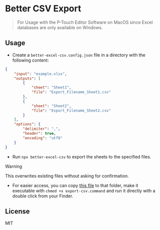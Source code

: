 # Better CSV Export
> For Usage with the P-Touch Editor Software on MacOS since Excel databases are only available on Windows.

## Usage
- Create a `better-excel-csv.config.json` file in a directory with the following content:
```json
{
    "input": "example.xlsx",
    "outputs": [
        {
            "sheet": "Sheet1",
            "file": "Export_Filename_Sheet1.csv"
        },
        {
            "sheet": "Sheet2",
            "file": "Export_Filename_Sheet2.csv"
        }
    ],
    "options": {
        "delimiter": ",",
        "header": true,
        "encoding": "utf8"
    }
}
```

- Run `npx better-excel-csv` to export the sheets to the specified files.
> [!WARNING]
> This overwrites existing files without asking for confirmation.

- For easier access, you can copy [this file](./export-csv.command) to that folder, make it executable with `chmod +x export-csv.command` and run it directly with a double click from your Finder.

## License
MIT